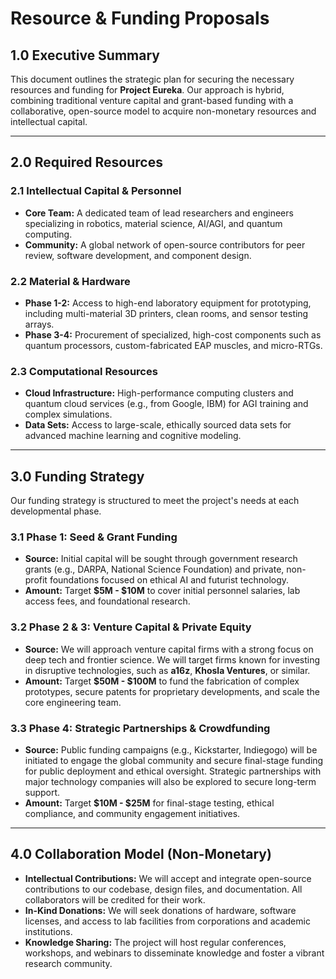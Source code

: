 # Resource & Funding Proposals

## 1.0 Executive Summary
This document outlines the strategic plan for securing the necessary resources and funding for **Project Eureka**. Our approach is hybrid, combining traditional venture capital and grant-based funding with a collaborative, open-source model to acquire non-monetary resources and intellectual capital.

---

## 2.0 Required Resources

### 2.1 Intellectual Capital & Personnel
* **Core Team:** A dedicated team of lead researchers and engineers specializing in robotics, material science, AI/AGI, and quantum computing.
* **Community:** A global network of open-source contributors for peer review, software development, and component design.

### 2.2 Material & Hardware
* **Phase 1-2:** Access to high-end laboratory equipment for prototyping, including multi-material 3D printers, clean rooms, and sensor testing arrays.
* **Phase 3-4:** Procurement of specialized, high-cost components such as quantum processors, custom-fabricated EAP muscles, and micro-RTGs.

### 2.3 Computational Resources
* **Cloud Infrastructure:** High-performance computing clusters and quantum cloud services (e.g., from Google, IBM) for AGI training and complex simulations.
* **Data Sets:** Access to large-scale, ethically sourced data sets for advanced machine learning and cognitive modeling.

---

## 3.0 Funding Strategy

Our funding strategy is structured to meet the project's needs at each developmental phase.

### 3.1 Phase 1: Seed & Grant Funding
* **Source:** Initial capital will be sought through government research grants (e.g., DARPA, National Science Foundation) and private, non-profit foundations focused on ethical AI and futurist technology.
* **Amount:** Target **$5M - $10M** to cover initial personnel salaries, lab access fees, and foundational research.

### 3.2 Phase 2 & 3: Venture Capital & Private Equity
* **Source:** We will approach venture capital firms with a strong focus on deep tech and frontier science. We will target firms known for investing in disruptive technologies, such as **a16z**, **Khosla Ventures**, or similar.
* **Amount:** Target **$50M - $100M** to fund the fabrication of complex prototypes, secure patents for proprietary developments, and scale the core engineering team.

### 3.3 Phase 4: Strategic Partnerships & Crowdfunding
* **Source:** Public funding campaigns (e.g., Kickstarter, Indiegogo) will be initiated to engage the global community and secure final-stage funding for public deployment and ethical oversight. Strategic partnerships with major technology companies will also be explored to secure long-term support.
* **Amount:** Target **$10M - $25M** for final-stage testing, ethical compliance, and community engagement initiatives.

---

## 4.0 Collaboration Model (Non-Monetary)

* **Intellectual Contributions:** We will accept and integrate open-source contributions to our codebase, design files, and documentation. All collaborators will be credited for their work.
* **In-Kind Donations:** We will seek donations of hardware, software licenses, and access to lab facilities from corporations and academic institutions.
* **Knowledge Sharing:** The project will host regular conferences, workshops, and webinars to disseminate knowledge and foster a vibrant research community.


